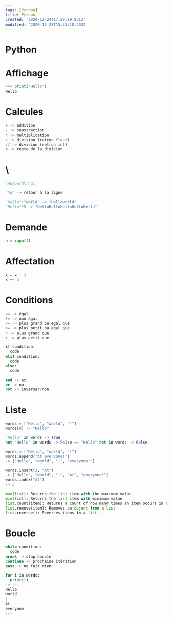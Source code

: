 ```yaml
---
tags: [Python]
title: Python
created: '2020-12-24T17:29:19.931Z'
modified: '2020-12-25T15:35:18.403Z'
---
```


# Python

# Affichage

```python
>>> print('Hello')
Hello
```

# Calcules 

```python
+ -> addition 
- -> soustraction
* -> multiplication
/ -> division (retrun float)
// -> division (retrun int)
% -> reste de la division
```

# \
```python
'Aujourd\'hui'

"\n" -> retour à la ligne

"Hello"+"world" -> "Helloworld"
"Hello"*5 -> "HelloHelloHelloHelloHello"
```

# Demande
```python
a = input()
```

# Affectation

```python
x = x + 3
x += 3
```

# Conditions

```python
== -> égal
!= -> non égal
<= -> plus grand ou egal que
>= -> plus petit ou egal que
< -> plus grand que
> -> plus petit que
```

```python
if condition:
  code
elif condition:
  code
else:
  code
```

```python
and -> et
or -> ou
not -> inverser/non
```

# Liste

```python
words = ["Hello", "world", "!"]  
words[0] -> "Hello"
```

```python
"Hello" in words -> True
not "Hello" in words -> False == "Hello" not in words -> False
```

```python
words = ["Hello", "world", "!"]  
words.append("At everyone!")
-> ["Hello", "world", "!", "everyone!"]
```

```python 
words.insert(3, "At")
-> ["Hello", "world", "!", "At", "everyone!"]
words.index("At")
-> 3

max(list): Returns the list item with the maximum value
min(list): Returns the list item with minimum value
list.count(item): Returns a count of how many times an item occurs in a list
list.remove(item): Removes an object from a list
list.reverse(): Reverses items in a list.
```

# Boucle

```python
while condition:
  code
break -> stop boucle
continue -> prochaine itération
pass -> ne fait rien
```

```python
for i in words:
  print(i)
-> ---
Hello
world
!
At
everyone!
---
```


